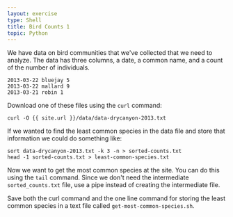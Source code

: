 ```yaml
---
layout: exercise
type: Shell
title: Bird Counts 1
topic: Python
---
```


We have data on bird communities that we've collected that we need to
analyze. The data has three columns, a date, a common name, and a count of the
number of individuals.

```
2013-03-22 bluejay 5
2013-03-22 mallard 9
2013-03-21 robin 1
```

Download one of these files using the `curl` command:

`curl -O {{ site.url }}/data/data-drycanyon-2013.txt`

If we wanted to find the least common species in the data file and store that
information we could do something like:

```
sort data-drycanyon-2013.txt -k 3 -n > sorted-counts.txt
head -1 sorted-counts.txt > least-common-species.txt
```

Now we want to get the most common species at the site. You can do this using
the `tail` command. Since we don't need the intermediate `sorted_counts.txt`
file, use a pipe instead of creating the intermediate file.

Save both the curl command and the one line command for storing the least common
species in a text file called `get-most-common-species.sh`.

